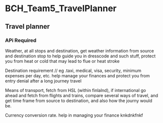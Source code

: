 # BCH_Team5_TravelPlanner
## Travel planner


### APi Required

Weather, at all stops and destination, get weather information from source and destination stop to help guide you in dresscode and such stuff, protect you from heat or cold that may lead to flue or heat stroke

Destination requirement  // eg .taxi, medical, visa, security, minimum expenses per day, etc. help manage your finances and protect you from entry denial after a long journey travel

Means of transport, fetch from HSL (within finlalnd), if international go ahead and fetch from flights and trains, compare several ways of travel, and get time frame from source to destination, and also how the journy would be.

Currency conversion rate. help in managing your finance
knkdnkfnkf
